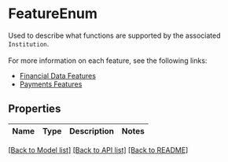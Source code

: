 # FeatureEnum

Used to describe what functions are supported by the associated `Institution`.        <br><br>For more information on each feature, see the following links:        <ul>          <li>[Financial Data Features](https://docs.yapily.com/pages/key-concepts/account-data/account-features/)</li>          <li>[Payments Features](https://docs.yapily.com/pages/key-concepts/payments/payment-features/)</li>        </ul>

## Properties
Name | Type | Description | Notes
------------ | ------------- | ------------- | -------------

[[Back to Model list]](../README.md#documentation-for-models) [[Back to API list]](../README.md#documentation-for-api-endpoints) [[Back to README]](../README.md)


